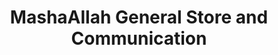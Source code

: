---
title: "MashaAllah General Store and Communication"
url: /karachi/mashaallah-general-store-and-communication/
shop: general
---